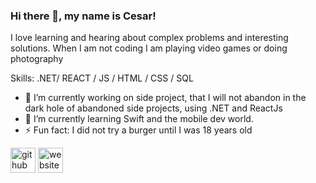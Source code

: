### Hi there 👋, my name is Cesar!

I love learning and hearing about complex problems and interesting solutions. When I am not coding I am playing video games or doing photography

Skills: .NET/ REACT / JS / HTML / CSS / SQL

- 🔭 I’m currently working on side project, that I will not abandon in the dark hole of abandoned side projects, using .NET and ReactJs 
- 🌱 I’m currently learning Swift and the mobile dev world. 
- ⚡ Fun fact: I did not try a burger until I was 18 years old  


[<img src='https://cdn.jsdelivr.net/npm/simple-icons@3.0.1/icons/github.svg' alt='github' height='40'>](https://github.com/https://github.com/zeecnla)  [<img src='https://cdn.jsdelivr.net/npm/simple-icons@3.0.1/icons/icloud.svg' alt='website' height='40'>](cesarmelchor.me)  


